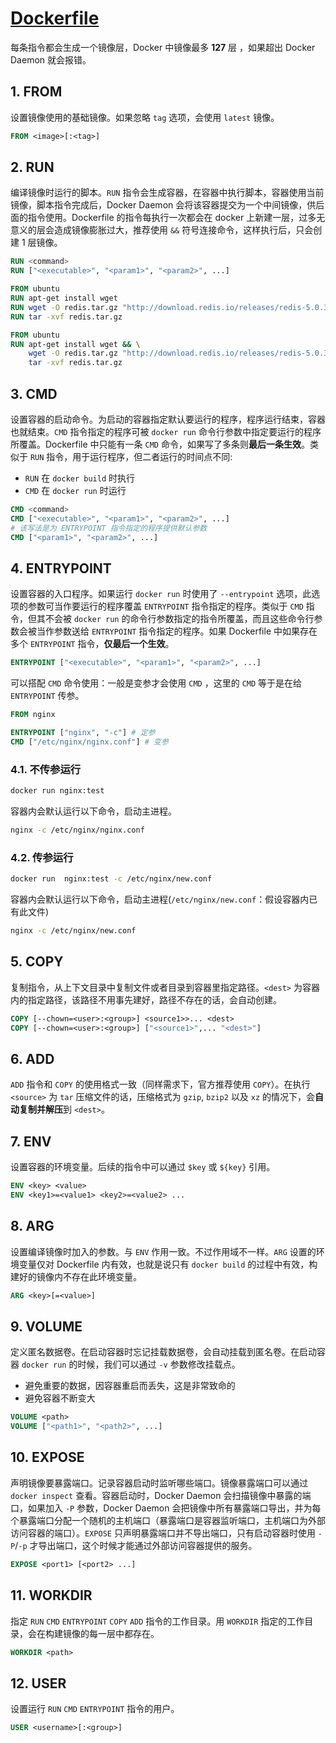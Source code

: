 # [Dockerfile](https://www.runoob.com/docker/docker-dockerfile.html)

每条指令都会生成一个镜像层，Docker 中镜像最多 **127** 层 ，如果超出 Docker Daemon 就会报错。

## 1. FROM

设置镜像使用的基础镜像。如果忽略 `tag` 选项，会使用 `latest` 镜像。

```dockerfile
FROM <image>[:<tag>]
```

## 2. RUN

编译镜像时运行的脚本。`RUN` 指令会生成容器，在容器中执行脚本，容器使用当前镜像，脚本指令完成后，Docker Daemon 会将该容器提交为一个中间镜像，供后面的指令使用。Dockerfile 的指令每执行一次都会在 docker 上新建一层，过多无意义的层会造成镜像膨胀过大，推荐使用 `&&` 符号连接命令，这样执行后，只会创建 1 层镜像。

```dockerfile
RUN <command>
RUN ["<executable>", "<param1>", "<param2>", ...]
```

```dockerfile
FROM ubuntu
RUN apt-get install wget
RUN wget -O redis.tar.gz "http://download.redis.io/releases/redis-5.0.3.tar.gz"
RUN tar -xvf redis.tar.gz
```

```dockerfile
FROM ubuntu
RUN apt-get install wget && \
    wget -O redis.tar.gz "http://download.redis.io/releases/redis-5.0.3.tar.gz" && \
    tar -xvf redis.tar.gz
```

## 3. CMD

设置容器的启动命令。为启动的容器指定默认要运行的程序，程序运行结束，容器也就结束。`CMD` 指令指定的程序可被 `docker run` 命令行参数中指定要运行的程序所覆盖。Dockerfile 中只能有一条 `CMD` 命令，如果写了多条则**最后一条生效**。类似于 `RUN` 指令，用于运行程序，但二者运行的时间点不同:

- `RUN` 在 `docker build` 时执行
- `CMD` 在 `docker run` 时运行

```dockerfile
CMD <command>
CMD ["<executable>", "<param1>", "<param2>", ...]
# 该写法是为 ENTRYPOINT 指令指定的程序提供默认参数
CMD ["<param1>", "<param2>", ...]
```

## 4. ENTRYPOINT

设置容器的入口程序。如果运行 `docker run` 时使用了 `--entrypoint` 选项，此选项的参数可当作要运行的程序覆盖 `ENTRYPOINT` 指令指定的程序。类似于 `CMD` 指令，但其不会被 `docker run` 的命令行参数指定的指令所覆盖，而且这些命令行参数会被当作参数送给 `ENTRYPOINT` 指令指定的程序。如果 Dockerfile 中如果存在多个 `ENTRYPOINT` 指令，**仅最后一个生效**。

```dockerfile
ENTRYPOINT ["<executable>", "<param1>", "<param2>", ...]
```

可以搭配 `CMD` 命令使用：一般是变参才会使用 `CMD` ，这里的 `CMD` 等于是在给 `ENTRYPOINT` 传参。

```dockerfile
FROM nginx

ENTRYPOINT ["nginx", "-c"] # 定参
CMD ["/etc/nginx/nginx.conf"] # 变参
```

### 4.1. 不传参运行

```bash
docker run nginx:test
```

容器内会默认运行以下命令，启动主进程。

```bash
nginx -c /etc/nginx/nginx.conf
```

### 4.2. 传参运行

```bash
docker run  nginx:test -c /etc/nginx/new.conf
```

容器内会默认运行以下命令，启动主进程(`/etc/nginx/new.conf`：假设容器内已有此文件)

```bash
nginx -c /etc/nginx/new.conf
```

## 5. COPY

复制指令，从上下文目录中复制文件或者目录到容器里指定路径。`<dest>` 为容器内的指定路径，该路径不用事先建好，路径不存在的话，会自动创建。

```dockerfile
COPY [--chown=<user>:<group>] <source1>>... <dest>
COPY [--chown=<user>:<group>] ["<source1>",... "<dest>"]
```

## 6. ADD

`ADD` 指令和 `COPY` 的使用格式一致（同样需求下，官方推荐使用 `COPY`）。在执行 `<source>` 为 `tar` 压缩文件的话，压缩格式为 `gzip`, `bzip2` 以及 `xz` 的情况下，会**自动复制并解压**到 `<dest>`。

## 7. ENV

设置容器的环境变量。后续的指令中可以通过 `$key` 或 `${key}` 引用。

```dockerfile
ENV <key> <value>
ENV <key1>=<value1> <key2>=<value2> ...
```

## 8. ARG

设置编译镜像时加入的参数。与 `ENV` 作用一致。不过作用域不一样。`ARG` 设置的环境变量仅对 Dockerfile 内有效，也就是说只有 `docker build` 的过程中有效，构建好的镜像内不存在此环境变量。

```dockerfile
ARG <key>[=<value>]
```

## 9. VOLUME

定义匿名数据卷。在启动容器时忘记挂载数据卷，会自动挂载到匿名卷。在启动容器 `docker run` 的时候，我们可以通过 `-v` 参数修改挂载点。

- 避免重要的数据，因容器重启而丢失，这是非常致命的
- 避免容器不断变大

```dockerfile
VOLUME <path>
VOLUME ["<path1>", "<path2>", ...]
```

## 10. EXPOSE

声明镜像要暴露端口。记录容器启动时监听哪些端口。镜像暴露端口可以通过 `docker inspect` 查看。容器启动时，Docker Daemon 会扫描镜像中暴露的端口，如果加入 `-P` 参数，Docker Daemon 会把镜像中所有暴露端口导出，并为每个暴露端口分配一个随机的主机端口（暴露端口是容器监听端口，主机端口为外部访问容器的端口）。`EXPOSE` 只声明暴露端口并不导出端口，只有启动容器时使用 `-P`/`-p` 才导出端口，这个时候才能通过外部访问容器提供的服务。

```dockerfile
EXPOSE <port1> [<port2> ...]
```

## 11. WORKDIR

指定 `RUN` `CMD` `ENTRYPOINT` `COPY` `ADD` 指令的工作目录。用 `WORKDIR` 指定的工作目录，会在构建镜像的每一层中都存在。

```dockerfile
WORKDIR <path>
```

## 12. USER

设置运行 `RUN` `CMD` `ENTRYPOINT` 指令的用户。

```dockerfile
USER <username>[:<group>]
```
